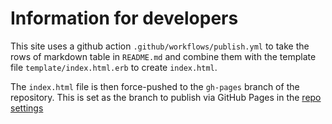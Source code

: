 # Information for developers

This site uses a github action `.github/workflows/publish.yml` to take the rows of markdown table in `README.md` and combine them with the template file `template/index.html.erb` to create `index.html`.

The `index.html` file is then force-pushed to the `gh-pages` branch of the repository. This is set as the branch to publish via GitHub Pages in the [repo settings](https://github.com/criminaljusticehub/acronyms/settings)
